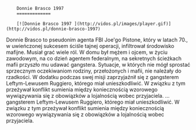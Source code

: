 
        Donnie Brasco 1997 
        =============
        
        [![Donnie Brasco 1997 ](http://vidos.pl/images/player.gif)](http://vidos.pl/donnie-brasco-1997)
        
        
 Donnie Brasco to pseudonim agenta FBI Joe'go Pistone, który w latach 70., w uwieńczonej sukcesem ściśle tajnej operacji, infiltrował środowisko mafijne. Musiał grać wiele ról. W domu był mężem i ojcem, w życiu zawodowym, na co dzień agentem federalnym, na sekretnych ścieżkach mafii przyszło mu udawać gangstera. Sytuacje, w których nie mógł sprostać sprzecznym oczekiwaniom rodziny, przełożonych i mafii, nie należały do rzadkości. W dodatku podczas swej misji zaprzyjaźnił się z gangsterem Leftym-Lewusem Ruggiero, którego miał unieszkodliwić. W związku z tym przeżywał konflikt sumienia między koniecznością wzorowego wywiązywania się z obowiązków a lojalnością wobec przyjaciela.   ... gangsterem Leftym-Lewusem Ruggiero, którego miał unieszkodliwić. W związku z tym przeżywał konflikt sumienia między koniecznością wzorowego wywiązywania się z obowiązków a lojalnością wobec przyjaciela.
    